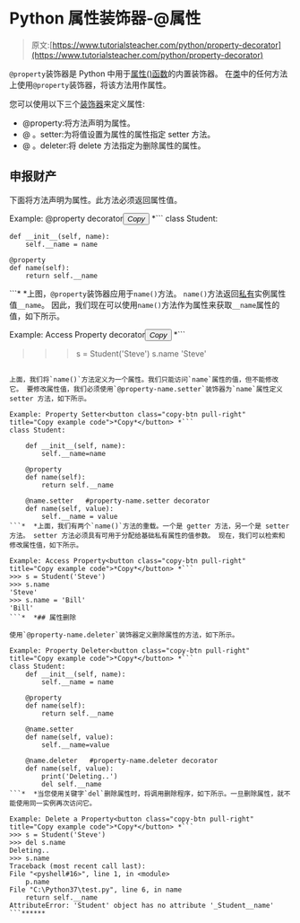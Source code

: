# Python 属性装饰器-@属性

> 原文:[https://www.tutorialsteacher.com/python/property-decorator](https://www.tutorialsteacher.com/python/property-decorator)

`@property`装饰器是 Python 中用于[属性()函数](/python/property-function)的内置装饰器。 在[类](/python/python-class)中的任何方法上使用`@property`装饰器，将该方法用作属性。

您可以使用以下三个[装饰器](/python/decorators)来定义属性:

*   @property:将方法声明为属性。
*   @ <property-name>。setter:为将值设置为属性的属性指定 setter 方法。</property-name>
*   @ <property-name>。deleter:将 delete 方法指定为删除属性的属性。</property-name>

## 申报财产

下面将方法声明为属性。此方法必须返回属性值。

Example: @property decorator<button class="copy-btn pull-right" title="Copy example code">*Copy*</button> *```
class Student:

    def __init__(self, name):
        self.__name = name

    @property
    def name(self):
        return self.__name 
```*  *上图，`@property`装饰器应用于`name()`方法。 `name()`方法返回[私有](/python/public-private-protected-modifiers)实例属性值`__name`。 因此，我们现在可以使用`name()`方法作为属性来获取`__name`属性的值，如下所示。

Example: Access Property decorator<button class="copy-btn pull-right" title="Copy example code">*Copy*</button> *```
>>> s = Student('Steve')
>>> s.name 
'Steve' 
```*  *## 属性设置器

上面，我们将`name()`方法定义为一个属性。我们只能访问`name`属性的值，但不能修改它。 要修改属性值，我们必须使用`@property-name.setter`装饰器为`name`属性定义 setter 方法，如下所示。

Example: Property Setter<button class="copy-btn pull-right" title="Copy example code">*Copy*</button> *```
class Student:

    def __init__(self, name):
        self.__name=name

    @property
    def name(self):
        return self.__name

    @name.setter   #property-name.setter decorator
    def name(self, value):
        self.__name = value 
```*  *上面，我们有两个`name()`方法的重载。一个是 getter 方法，另一个是 setter 方法。 setter 方法必须具有可用于分配给基础私有属性的值参数。 现在，我们可以检索和修改属性值，如下所示。

Example: Access Property<button class="copy-btn pull-right" title="Copy example code">*Copy*</button> *```
>>> s = Student('Steve')
>>> s.name 
'Steve'
>>> s.name = 'Bill'
'Bill' 
```*  *## 属性删除

使用`@property-name.deleter`装饰器定义删除属性的方法，如下所示。

Example: Property Deleter<button class="copy-btn pull-right" title="Copy example code">*Copy*</button> *```
class Student:
    def __init__(self, name):
        self.__name = name

    @property
    def name(self):
        return self.__name

    @name.setter
    def name(self, value):
        self.__name=value

    @name.deleter   #property-name.deleter decorator
    def name(self, value):
        print('Deleting..')
        del self.__name 
```*  *当您使用关键字`del`删除属性时，将调用删除程序，如下所示。一旦删除属性，就不能使用同一实例再次访问它。

Example: Delete a Property<button class="copy-btn pull-right" title="Copy example code">*Copy*</button> *```
>>> s = Student('Steve')
>>> del s.name 
Deleting.. 
>>> s.name 
Traceback (most recent call last):                              
File "<pyshell#16>", line 1, in <module>            
    p.name                                                      
File "C:\Python37\test.py", line 6, in name                     
    return self.__name                                          
AttributeError: 'Student' object has no attribute '_Student__name' 
```******